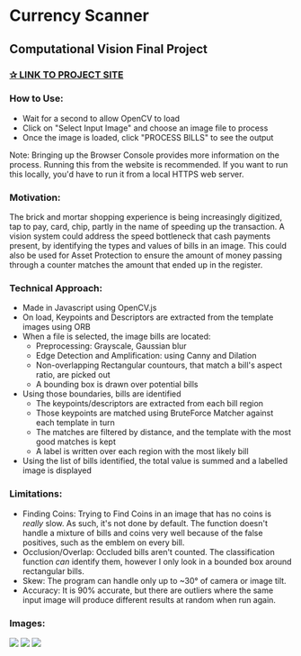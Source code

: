 # Currency Scanner
## Computational Vision Final Project
### [✰ LINK TO PROJECT SITE](https://zaarafa.github.io/Currency-Scanner/)

### How to Use:
- Wait for a second to allow OpenCV to load
- Click on "Select Input Image" and choose an image file to process
- Once the image is loaded, click "PROCESS BILLS" to see the output

Note: Bringing up the Browser Console provides more information on the process. Running this from the website is recommended. If you want to run this locally, you'd have to run it from a local HTTPS web server.

### Motivation:
The brick and mortar shopping experience is being increasingly digitized, tap to pay, card, chip, partly in the name of speeding up the transaction. A vision system could address the speed bottleneck that cash payments present, by identifying the types and values of bills in an image. This could also be used for Asset Protection to ensure the amount of money passing through a counter matches the amount that ended up in the register.

### Technical Approach:
- Made in Javascript using OpenCV.js
- On load, Keypoints and Descriptors are extracted from the template images using ORB
- When a file is selected, the image bills are located:
  - Preprocessing: Grayscale, Gaussian blur
  - Edge Detection and Amplification: using Canny and Dilation
  - Non-overlapping Rectangular countours, that match a bill's aspect ratio, are picked out
  - A bounding box is drawn over potential bills
- Using those boundaries, bills are identified
  - The keypoints/descriptors are extracted from each bill region
  - Those keypoints are matched using BruteForce Matcher against each template in turn
  - The matches are filtered by distance, and the template with the most good matches is kept
  - A label is written over each region with the most likely bill
- Using the list of bills identified, the total value is summed and a labelled image is displayed

### Limitations:
- Finding Coins: Trying to Find Coins in an image that has no coins is *really* slow. As such, it's not done by default. The function doesn't handle a mixture of bills and coins very well because of the false positives, such as the emblem on every bill.
- Occlusion/Overlap: Occluded bills aren't counted. The classification function *can* identify them, however I only look in a bounded box around rectangular bills.
- Skew: The program can handle only up to ~30° of camera or image tilt.
- Accuracy: It is 90% accurate, but there are outliers where the same input image will produce different results at random when run again.

### Images:
![](https://i.imgur.com/22auRBW.png)
![](https://i.imgur.com/YbSnZQ8.png)
![](https://i.imgur.com/gv6nr7m.png)
